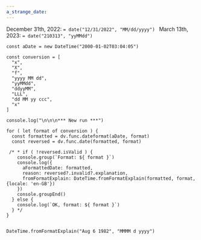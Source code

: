 ```yaml
---
a_strange_date:
---
```


December 31th, 2022: `= date("12/31/2022", "MM/dd/yyyy") `
March 13th, 2023: `= date("210313", "yyMMdd") `


```dataviewjs
const aDate = new DateTime("2000-01-02T03:04:05")

const conversion = [ 
  "x",
  "X",
  "f",
  "yyyy MM dd",
  "yyMMdd",
  "ddyyMM",
  "LLL",
  "dd MM yy ccc",
  "x"
] 

console.log("\n\n\n*** New run ***")

for ( let format of conversion ) { 
  const formatted = dv.func.dateformat(aDate, format)
  const reversed = dv.func.date(formatted, format)

 /* * if ( !reversed.isValid ) {
    console.group(`Format: ${ format }`)
    console.log({
      aFormattedDate: formatted,
      reason: reversed?.invalid?.explanation,
      fromFormatExplain: DateTime.fromFormatExplain(formatted, format, {locale: 'en-GB'})
    }) 
    console.groupEnd()
  } else {
    console.log(`OK, format: ${ format }`)
  } */
}
```


```dataviewjs

DateTime.fromFormatExplain("Aug 6 1982", "MMMM d yyyy")

```
